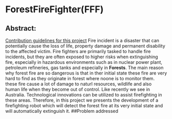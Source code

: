 # ForestFireFighter(FFF)
## Abstract:
[Contribution guidelines for this project](../forestfireimg)
Fire incident is a disaster that can potentially cause the loss of life, property damage and permanent disability to the affected victim. Fire fighters are primarily tasked to handle fire incidents, but they are often exposed to higher risks when extinguishing fire, especially in hazardous environments such as in nuclear power plant, petroleum refineries, gas tanks and especially in **Forests**. The main reason why forest fire are so dangerous is that in ther initial state these fire are very hard to find as they originate in forest where noone is to monitor them. these fire cause a lot of damage to naturl resources, wildlife and also human life when they become out of control. Like recently we see in Australia. Technological innovations can be utilized to assist firefighting in these areas. Therefore, in this project we presents the development of a firefighting robot which will detect the forest fire at its very initial state and will automatically extinguish it. 
##Problem addressed

